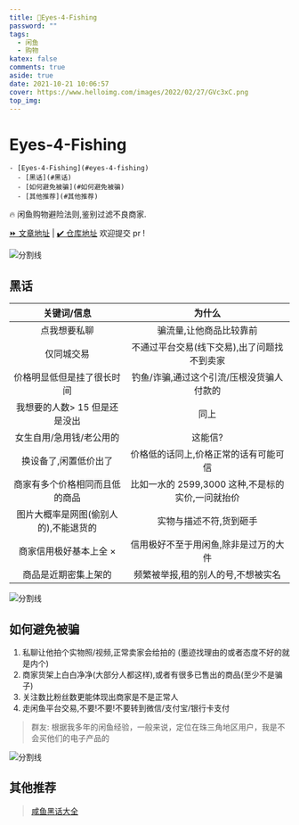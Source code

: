 ```yaml
---
title: 🤬Eyes-4-Fishing
password: ""
tags:
  - 闲鱼
  - 购物
katex: false
comments: true
aside: true
date: 2021-10-21 10:06:57
cover: https://www.helloimg.com/images/2022/02/27/GVc3xC.png
top_img:
---
```


# Eyes-4-Fishing

<!--
 * @?: *********************************************************************
 * @Author: Weidows
 * @Date: 2021-10-21 10:06:57
 * @LastEditors: Weidows
 * @LastEditTime: 2022-03-09 14:12:32
 * @FilePath: \Blog-private\source\_posts\life\Eyes-4-Fishing\README.md
 * @Description:
 * @!: *********************************************************************
-->

```pullquote mindmap mindmap-md
- [Eyes-4-Fishing](#eyes-4-fishing)
  - [黑话](#黑话)
  - [如何避免被骗](#如何避免被骗)
  - [其他推荐](#其他推荐)
```

🔥 闲鱼购物避险法则,鉴别过滤不良商家.

[⏩ 文章地址](https://weidows.github.io/post/life/Eyes-4-Fishing/README) | [✔️ 仓库地址](https://github.com/Weidows-projects/Eyes-4-Fishing) 欢迎提交 pr !

<a>![分割线](https://cdn.jsdelivr.net/gh/Weidows/Images/img/divider.png)</a>

## 黑话

|              关键词/信息              |                      为什么                       |
| :-----------------------------------: | :-----------------------------------------------: |
|             点我想要私聊              |              骗流量,让他商品比较靠前              |
|              仅同城交易               |    不通过平台交易(线下交易),出了问题找不到卖家    |
|      价格明显低但是挂了很长时间       |     钓鱼/诈骗,通过这个引流/压根没货骗人付款的     |
|     我想要的人数> 15 但是还是没出     |                       同上                        |
|       女生自用/急用钱/老公用的        |                      这能信?                      |
|         换设备了,闲置低价出了         |       价格低的话同上,价格正常的话有可能可信       |
|    商家有多个价格相同而且低的商品     | 比如一水的 2599,3000 这种,不是标的实价,一问就抬价 |
| 图片大概率是网图(偷别人的),不能退货的 |              实物与描述不符,货到砸手              |
|        商家信用极好基本上全 ×         |       信用极好不至于用闲鱼,除非是过万的大件       |
|         商品是近期密集上架的          |        频繁被举报,租的别人的号,不想被实名         |

<a>![分割线](https://cdn.jsdelivr.net/gh/Weidows/Images/img/divider.png)</a>

## 如何避免被骗

1. 私聊让他拍个实物照/视频,正常卖家会给拍的 (墨迹找理由的或者态度不好的就是内个)
2. 商家货架上白白净净(大部分人都这样),或者有很多已售出的商品(至少不是骗子)
3. 关注数比粉丝数更能体现出商家是不是正常人
4. 走闲鱼平台交易,不要!不要!不要转到微信/支付宝/银行卡支付

> 群友: 根据我多年的闲鱼经验，一般来说，定位在珠三角地区用户，我是不会买他们的电子产品的

<a>![分割线](https://cdn.jsdelivr.net/gh/Weidows/Images/img/divider.png)</a>

## 其他推荐

> [咸鱼黑话大全](https://www.bilibili.com/video/BV1eu411174i)
